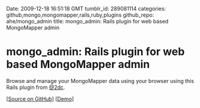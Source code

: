 Date: 2009-12-18 16:51:18 GMT
tumblr_id: 289081114
categories: github,mongo,mongomapper,rails,ruby,plugins
github_repo: ahe/mongo_admin
title: mongo_admin: Rails plugin for web based MongoMapper admin

# mongo_admin: Rails plugin for web based MongoMapper admin

Browse and manage your MongoMapper data using your browser using this Rails plugin from [@2dc](http://twitter.com/2dc).

[[Source on GitHub](http://github.com/ahe/mongo_admin)] [[Demo](http://mongo_admin.2dconcept.com/)]
